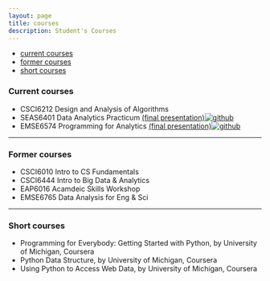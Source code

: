 ```yaml
---
layout: page
title: courses
description: Student's Courses
---
```


<div class="navbar">
    <div class="navbar-inner">
        <ul class="nav">
            <li><a href="#current">current courses</a></li>
            <li><a href="#old">former courses</a></li>
            <li><a href="#shortcourses">short courses</a></li>
        </ul>
    </div>
</div>


### <a name="current"></a>Current courses

- CSCI6212 Design and Analysis of Algorithms
- SEAS6401 Data Analytics Practicum [(final presentation)![github](icons16/github-icon.png)](https://github.com/QingZhu37/SEAS6401)
- EMSE6574 Programming for Analytics [(final presentation)![github](icons16/github-icon.png)](https://github.com/QingZhu37/EMSE6574)

---


### <a name="old"></a>Former courses
- CSCI6010 Intro to CS Fundamentals
- CSCI6444 Intro to Big Data & Analytics
- EAP6016  Acamdeic Skills Workshop
- EMSE6765 Data Analysis for Eng & Sci

---

### <a name="shortcourses"></a>Short courses

- Programming for Everybody: Getting Started with Python, by University of Michigan, Coursera
- Python Data Structure, by University of Michigan, Coursera
- Using Python to Access Web Data, by University of Michigan, Coursera



